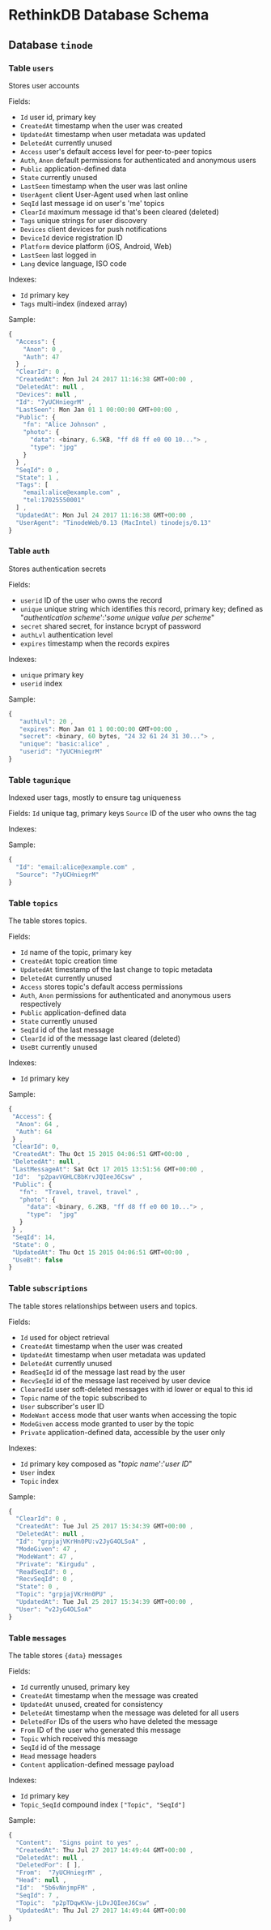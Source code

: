 # RethinkDB Database Schema

## Database `tinode`

### Table `users`
Stores user accounts

Fields:
* `Id` user id, primary key
* `CreatedAt` timestamp when the user was created
* `UpdatedAt` timestamp when user metadata was updated
* `DeletedAt` currently unused
* `Access` user's default access level for peer-to-peer topics
 * `Auth`, `Anon` default permissions for authenticated and anonymous users
* `Public` application-defined data
* `State` currently unused
* `LastSeen` timestamp when the user was last online
* `UserAgent` client User-Agent used when last online
* `SeqId` last message id on user's 'me' topics
* `ClearId` maximum message id that's been cleared (deleted)
* `Tags` unique strings for user discovery
* `Devices` client devices for push notifications
 * `DeviceId` device registration ID
 * `Platform` device platform (iOS, Android, Web)
 * `LastSeen` last logged in
 * `Lang` device language, ISO code

Indexes:
 * `Id` primary key
 * `Tags` multi-index (indexed array)

Sample:
```js
{
  "Access": {
    "Anon": 0 ,
    "Auth": 47
  } ,
  "ClearId": 0 ,
  "CreatedAt": Mon Jul 24 2017 11:16:38 GMT+00:00 ,
  "DeletedAt": null ,
  "Devices": null ,
  "Id": "7yUCHniegrM" ,
  "LastSeen": Mon Jan 01 1 00:00:00 GMT+00:00 ,
  "Public": {
    "fn": "Alice Johnson" ,
    "photo": {
      "data": <binary, 6.5KB, "ff d8 ff e0 00 10..."> ,
      "type": "jpg"
    }
  } ,
  "SeqId": 0 ,
  "State": 1 ,
  "Tags": [
    "email:alice@example.com" ,
    "tel:17025550001"
  ] ,
  "UpdatedAt": Mon Jul 24 2017 11:16:38 GMT+00:00 ,
  "UserAgent": "TinodeWeb/0.13 (MacIntel) tinodejs/0.13"
}
```

### Table `auth`
Stores authentication secrets

Fields:
* `userid` ID of the user who owns the record
* `unique` unique string which identifies this record, primary key; defined as "_authentication scheme_':'_some unique value per scheme_"
* `secret` shared secret, for instance bcrypt of password
* `authLvl` authentication level
* `expires` timestamp when the records expires


Indexes:
 * `unique` primary key
 * `userid` index

Sample:
```js
{
   "authLvl": 20 ,
   "expires": Mon Jan 01 1 00:00:00 GMT+00:00 ,
   "secret": <binary, 60 bytes, "24 32 61 24 31 30..."> ,
   "unique": "basic:alice" ,
   "userid": "7yUCHniegrM"
}
 ```

### Table `tagunique`
Indexed user tags, mostly to ensure tag uniqueness

Fields:
`Id` unique tag, primary keys
`Source` ID of the user who owns the tag

Indexes:

Sample:
```js
{
  "Id": "email:alice@example.com" ,
  "Source": "7yUCHniegrM"
}
```

### Table `topics`
The table stores topics.

Fields:
 * `Id` name of the topic, primary key
 * `CreatedAt` topic creation time
 * `UpdatedAt` timestamp of the last change to topic metadata
 * `DeletedAt` currently unused
 * `Access` stores topic's default access permissions
  * `Auth`, `Anon` permissions for authenticated and anonymous users respectively
 * `Public` application-defined data
 * `State` currently unused
 * `SeqId` id of the last message
 * `ClearId` id of the message last cleared (deleted)
 * `UseBt` currently unused

Indexes:
* `Id` primary key

Sample:
```js
{
 "Access": {
  "Anon": 64 ,
  "Auth": 64
 } ,
 "ClearId": 0,
 "CreatedAt": Thu Oct 15 2015 04:06:51 GMT+00:00 ,
 "DeletedAt": null ,
 "LastMessageAt": Sat Oct 17 2015 13:51:56 GMT+00:00 ,
 "Id":  "p2pavVGHLCBbKrvJQIeeJ6Csw" ,
 "Public": {
   "fn":  "Travel, travel, travel" ,
   "photo": {
     "data": <binary, 6.2KB, "ff d8 ff e0 00 10..."> ,
     "type":  "jpg"
   }
 } ,
 "SeqId": 14,
 "State": 0 ,
 "UpdatedAt": Thu Oct 15 2015 04:06:51 GMT+00:00 ,
 "UseBt": false
}
```

### Table `subscriptions`
The table stores relationships between users and topics.

Fields:
 * `Id` used for object retrieval
 * `CreatedAt` timestamp when the user was created
 * `UpdatedAt` timestamp when user metadata was updated
 * `DeletedAt` currently unused
 * `ReadSeqId` id of the message last read by the user
 * `RecvSeqId` id of the message last received by user device
 * `ClearedId` user soft-deleted messages with id lower or equal to this id
 * `Topic` name of the topic subscribed to
 * `User` subscriber's user ID
 * `ModeWant` access mode that user wants when accessing the topic
 * `ModeGiven` access mode granted to user by the topic
 * `Private` application-defined data, accessible by the user only

Indexes:
 * `Id` primary key composed as "_topic name_':'_user ID_"
 * `User` index
 * `Topic` index

Sample:
```js
{
  "ClearId": 0 ,
  "CreatedAt": Tue Jul 25 2017 15:34:39 GMT+00:00 ,
  "DeletedAt": null ,
  "Id": "grpjajVKrHn0PU:v2JyG4OLSoA" ,
  "ModeGiven": 47 ,
  "ModeWant": 47 ,
  "Private": "Kirgudu" ,
  "ReadSeqId": 0 ,
  "RecvSeqId": 0 ,
  "State": 0 ,
  "Topic": "grpjajVKrHn0PU" ,
  "UpdatedAt": Tue Jul 25 2017 15:34:39 GMT+00:00 ,
  "User": "v2JyG4OLSoA"
}
```

### Table `messages`

The table stores `{data}` messages

Fields:
* `Id` currently unused, primary key
* `CreatedAt` timestamp when the message was created
* `UpdatedAt` unused, created for consistency
* `DeletedAt` timestamp when the message was deleted for all users
* `DeletedFor` IDs of the users who have deleted the message
* `From` ID of the user who generated this message
* `Topic` which received this message
* `SeqId` id of the message
* `Head` message headers
* `Content` application-defined message payload

Indexes:
 * `Id` primary key
 * `Topic_SeqId` compound index `["Topic", "SeqId"]`

Sample:
```js
{
  "Content":  "Signs point to yes" ,
  "CreatedAt": Thu Jul 27 2017 14:49:44 GMT+00:00 ,
  "DeletedAt": null ,
  "DeletedFor": [ ],
  "From":  "7yUCHniegrM" ,
  "Head": null ,
  "Id":  "5b6vNnjmpFM" ,
  "SeqId": 7 ,
  "Topic":  "p2pTDqwKVw-jLDvJQIeeJ6Csw" ,
  "UpdatedAt": Thu Jul 27 2017 14:49:44 GMT+00:00
}
```
